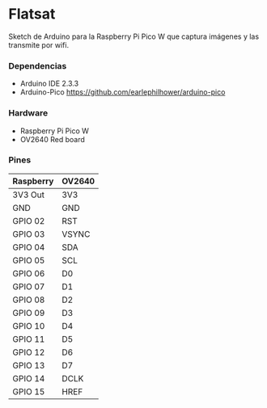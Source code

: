 # Flatsat

Sketch de Arduino para la Raspberry Pi Pico W que captura imágenes y las transmite por wifi.

### Dependencias

- Arduino IDE 2.3.3
- Arduino-Pico https://github.com/earlephilhower/arduino-pico
  

### Hardware

- Raspberry Pi Pico W
- OV2640 Red board

### Pines

| Raspberry | OV2640 |
| --------- | ------ |
| 3V3 Out   | 3V3    |
| GND       | GND    |
| GPIO 02   | RST    |
| GPIO 03   | VSYNC  |
| GPIO 04   | SDA    |
| GPIO 05   | SCL    |
| GPIO 06   | D0     |
| GPIO 07   | D1     |
| GPIO 08   | D2     |
| GPIO 09   | D3     |
| GPIO 10   | D4     |
| GPIO 11   | D5     |
| GPIO 12   | D6     |
| GPIO 13   | D7     |
| GPIO 14   | DCLK   |
| GPIO 15   | HREF   |


